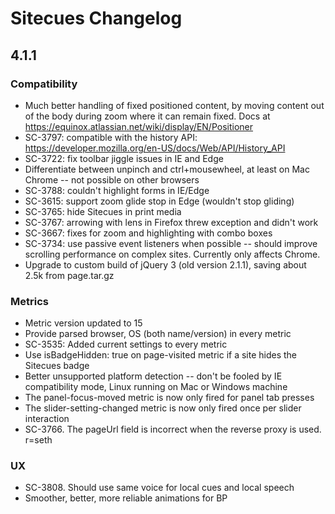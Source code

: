 # Sitecues Changelog

## 4.1.1

### Compatibility
* Much better handling of fixed positioned content, by moving content out of the body during zoom where it can remain fixed. Docs at https://equinox.atlassian.net/wiki/display/EN/Positioner
* SC-3797: compatible with the history API: https://developer.mozilla.org/en-US/docs/Web/API/History_API
* SC-3722: fix toolbar jiggle issues in IE and Edge
* Differentiate between unpinch and ctrl+mousewheel, at least on Mac Chrome -- not possible on other browsers
* SC-3788: couldn't highlight forms in IE/Edge 
* SC-3615: support zoom glide stop in Edge (wouldn't stop gliding)
* SC-3765: hide Sitecues in print media
* SC-3767: arrowing with lens in Firefox threw exception and didn't work
* SC-3667: fixes for zoom and highlighting with combo boxes
* SC-3734: use passive event listeners when possible -- should improve scrolling performance on complex sites. Currently only affects Chrome.
* Upgrade to custom build of jQuery 3 (old version 2.1.1), saving about 2.5k from page.tar.gz 


### Metrics
* Metric version updated to 15
* Provide parsed browser, OS (both name/version) in every metric
* SC-3535: Added current settings to every metric
* Use isBadgeHidden: true on page-visited metric if a site hides the Sitecues badge
* Better unsupported platform detection -- don't be fooled by IE compatibility mode, Linux running on Mac or Windows machine
* The panel-focus-moved metric is now only fired for panel tab presses
* The slider-setting-changed metric is now only fired once per slider interaction
* SC-3766. The pageUrl field is incorrect when the reverse proxy is used. r=seth

### UX
* SC-3808. Should use same voice for local cues and local speech
* Smoother, better, more reliable animations for BP

